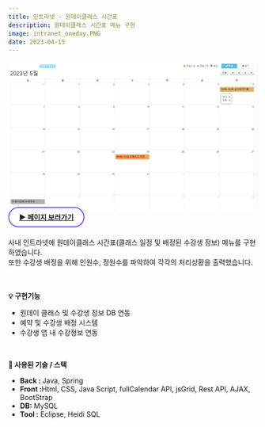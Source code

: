 ```yaml
---
title: 인트라넷 - 원데이클래스 시간표
description: 원데이클래스 시간표 메뉴 구현
image: intranet_oneday.PNG
date: 2023-04-15
---
```

<img src="/assets/images/projects/intranet_oneday-2.PNG">
<br>
<!-- 페이지 보러가기 -->
<a href="https://www.mambogroupware.com/openOneScheduleManagerList.do" style="border: 2px solid #724CF9; border-radius: 30px;padding: 10px 20px;"><b>▶ 페이지 보러가기</b></a><br/><br/>

<!-- 글 내용 -->
사내 인트라넷에 원데이클래스 시간표(클래스 일정 및 배정된 수강생 정보) 메뉴를 구현하였습니다.<br/>
또한 수강생 배정을 위해 인원수, 정원수를 파악하여 각각의 처리상황을 출력했습니다.<br/><br/><br/>
<!-- 구현기능 -->
<b>💡 구현기능</b><br/>
<ul>
    <li>원데이 클래스 및 수강생 정보 DB 연동</li>
    <li>예약 및 수강생 배정 시스템</li>
    <li>수강생 앱 내 수강정보 연동</li>
</ul>
<br/>

<!-- 기술 스택 -->
<b>📌 사용된 기술 / 스택</b><br/> 
<ul>
    <li><b>Back : </b>Java, Spring</li>
    <li><b>Front :</b>Html, CSS, Java Script, fullCalendar API, jsGrid, Rest API, AJAX, BootStrap</li>
    <li><b>DB:</b> MySQL</li>
    <li><b>Tool :</b> Eclipse, Heidi SQL</li>
</ul>
<br/>
